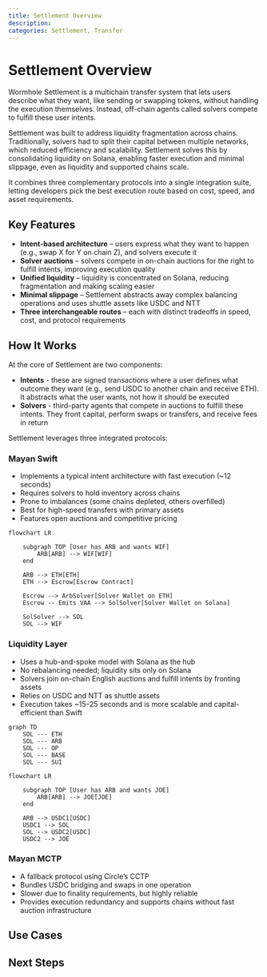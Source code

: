 ```yaml
---
title: Settlement Overview
description: 
categories: Settlement, Transfer
---
```


# Settlement Overview 

Wormhole Settlement is a multichain transfer system that lets users describe what they want, like sending or swapping tokens, without handling the execution themselves. Instead, off-chain agents called solvers compete to fulfill these user intents.

Settlement was built to address liquidity fragmentation across chains. Traditionally, solvers had to split their capital between multiple networks, which reduced efficiency and scalability. Settlement solves this by consolidating liquidity on Solana, enabling faster execution and minimal slippage, even as liquidity and supported chains scale.

It combines three complementary protocols into a single integration suite, letting developers pick the best execution route based on cost, speed, and asset requirements.

## Key Features

- **Intent-based architecture** – users express what they want to happen (e.g., swap X for Y on chain Z), and solvers execute it
- **Solver auctions** – solvers compete in on-chain auctions for the right to fulfill intents, improving execution quality
- **Unified liquidity** – liquidity is concentrated on Solana, reducing fragmentation and making scaling easier
- **Minimal slippage** – Settlement abstracts away complex balancing operations and uses shuttle assets like USDC and NTT
- **Three interchangeable routes** – each with distinct tradeoffs in speed, cost, and protocol requirements

## How It Works

At the core of Settlement are two components:

- **Intents** - these are signed transactions where a user defines what outcome they want (e.g., send USDC to another chain and receive ETH). It abstracts what the user wants, not how it should be executed
- **Solvers** - third-party agents that compete in auctions to fulfill these intents. They front capital, perform swaps or transfers, and receive fees in return

Settlement leverages three integrated protocols:

### Mayan Swift

- Implements a typical intent architecture with fast execution (~12 seconds)
- Requires solvers to hold inventory across chains
- Prone to imbalances (some chains depleted, others overfilled)
- Best for high-speed transfers with primary assets
- Features open auctions and competitive pricing

```mermaid
flowchart LR

    subgraph TOP [User has ARB and wants WIF]
        ARB[ARB] --> WIF[WIF]
    end

    ARB --> ETH[ETH]
    ETH --> Escrow[Escrow Contract]

    Escrow --> ArbSolver[Solver Wallet on ETH]
    Escrow -- Emits VAA --> SolSolver[Solver Wallet on Solana]

    SolSolver --> SOL
    SOL --> WIF
```


### Liquidity Layer

- Uses a hub-and-spoke model with Solana as the hub
- No rebalancing needed; liquidity sits only on Solana
- Solvers join on-chain English auctions and fulfill intents by fronting assets
- Relies on USDC and NTT as shuttle assets
- Execution takes ~15–25 seconds and is more scalable and capital-efficient than Swift

```mermaid
graph TD
    SOL --- ETH
    SOL --- ARB
    SOL --- OP
    SOL --- BASE
    SOL --- SUI
```
```mermaid
flowchart LR

    subgraph TOP [User has ARB and wants JOE]
        ARB[ARB] --> JOE[JOE]
    end

    ARB --> USDC1[USDC]
    USDC1 --> SOL
    SOL --> USDC2[USDC]
    USDC2 --> JOE
```


### Mayan MCTP

- A fallback protocol using Circle’s CCTP
- Bundles USDC bridging and swaps in one operation
- Slower due to finality requirements, but highly reliable
- Provides execution redundancy and supports chains without fast auction infrastructure

## Use Cases

## Next Steps